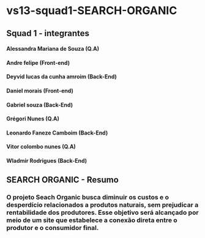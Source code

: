 # vs13-squad1-SEARCH-ORGANIC

## Squad 1 - integrantes

#### Alessandra Mariana de Souza (Q.A)
#### Andre felipe (Front-end)
#### Deyvid lucas da cunha amroim (Back-End)
#### Daniel morais (Front-end)
#### Gabriel souza (Back-End)
#### Grégori Nunes (Q.A)
#### Leonardo Faneze Camboim (Back-End)
#### Vitor colombo nunes (Q.A)
#### Wladmir Rodrigues (Back-End)

## SEARCH ORGANIC - Resumo

### O projeto Seach Organic busca diminuir os custos e o desperdício relacionados a produtos naturais, sem prejudicar a rentabilidade dos produtores. Esse objetivo será alcançado por meio de um site que estabelece a conexão direta entre o produtor e o consumidor final.